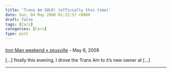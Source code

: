 ```yaml
---
title: 'Trans Am SOLD! (officially this time)'
date: Sun, 04 May 2008 01:22:57 +0000
draft: false
tags: [Cars]
categories: [Cars]
type: post
---
```



#### 
[Iron Man weekend &laquo; zeusville](http://zeusville.wordpress.com/2008/05/03/iron-man-weekend/ "") - <time datetime="2008-05-03 21:56:20">May 6, 2008</time>

\[...\] finally this evening, I drove the Trans Am to it’s new owner at \[...\]
<hr />
